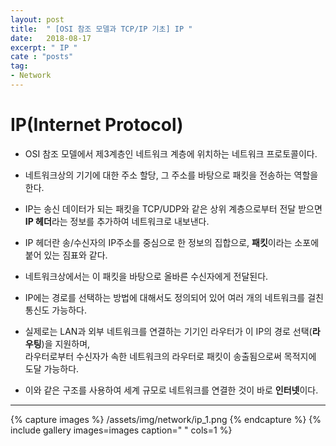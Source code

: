 ```yaml
---
layout: post
title:  " [OSI 참조 모델과 TCP/IP 기초] IP "
date:   2018-08-17
excerpt: " IP "
cate : "posts"
tag:
- Network
---
```


# IP(Internet Protocol)

* OSI 참조 모델에서 제3계층인 네트워크 계층에 위치하는 네트워크 프로토콜이다.

* 네트워크상의 기기에 대한 주소 할당, 그 주소를 바탕으로 패킷을 전송하는 역할을 한다.

* IP는 송신 데이터가 되는 패킷을 TCP/UDP와 같은 상위 계층으로부터 전달 받으면 <b>IP 헤더</b>라는 정보를 추가하여 네트워크로 내보낸다.

* IP 헤더란 송/수신자의 IP주소를 중심으로 한 정보의 집합으로, <b>패킷</b>이라는 소포에 붙어 있는 짐표와 같다.

* 네트워크상에서는 이 패킷을 바탕으로 올바른 수신자에게 전달된다.

* IP에는 경로를 선택하는 방법에 대해서도 정의되어 있어 여러 개의 네트워크를 걸친 통신도 가능하다.

* 실제로는 LAN과 외부 네트워크를 연결하는 기기인 라우터가 이 IP의 경로 선택(<b>라우팅</b>)을 지원하며,<br> 라우터로부터 수신자가 속한 네트워크의 라우터로 패킷이 송출됨으로써 목적지에 도달 가능하다.

* 이와 같은 구조를 사용하여 세계 규모로 네트워크를 연결한 것이 바로 <b>인터넷</b>이다.

---

{% capture images %}
    /assets/img/network/ip_1.png
{% endcapture %}
{% include gallery images=images caption=" " cols=1 %}


